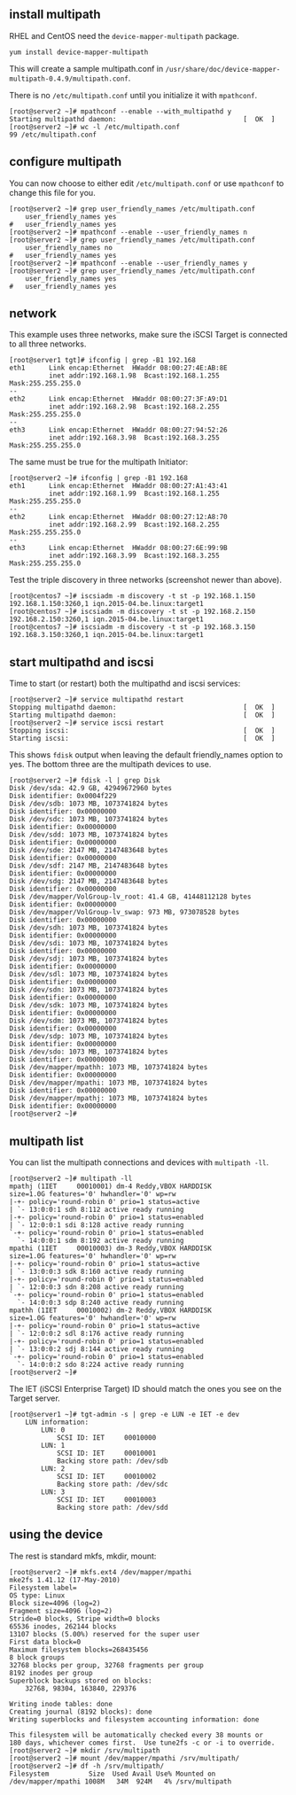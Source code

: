 ## install multipath

RHEL and CentOS need the `device-mapper-multipath`
package.

    yum install device-mapper-multipath

This will create a sample multipath.conf in
`/usr/share/doc/device-mapper-multipath-0.4.9/multipath.conf`.

There is no `/etc/multipath.conf` until you initialize it with
`mpathconf`.

    [root@server2 ~]# mpathconf --enable --with_multipathd y
    Starting multipathd daemon:                                [  OK  ]
    [root@server2 ~]# wc -l /etc/multipath.conf 
    99 /etc/multipath.conf

## configure multipath

You can now choose to either edit `/etc/multipath.conf` or use
`mpathconf` to change this file for you.

    [root@server2 ~]# grep user_friendly_names /etc/multipath.conf
        user_friendly_names yes
    #   user_friendly_names yes
    [root@server2 ~]# mpathconf --enable --user_friendly_names n
    [root@server2 ~]# grep user_friendly_names /etc/multipath.conf
        user_friendly_names no
    #   user_friendly_names yes
    [root@server2 ~]# mpathconf --enable --user_friendly_names y
    [root@server2 ~]# grep user_friendly_names /etc/multipath.conf
        user_friendly_names yes
    #   user_friendly_names yes

## network

This example uses three networks, make sure the iSCSI Target is
connected to all three networks.

    [root@server1 tgt]# ifconfig | grep -B1 192.168
    eth1      Link encap:Ethernet  HWaddr 08:00:27:4E:AB:8E  
              inet addr:192.168.1.98  Bcast:192.168.1.255  Mask:255.255.255.0
    --
    eth2      Link encap:Ethernet  HWaddr 08:00:27:3F:A9:D1  
              inet addr:192.168.2.98  Bcast:192.168.2.255  Mask:255.255.255.0
    --
    eth3      Link encap:Ethernet  HWaddr 08:00:27:94:52:26  
              inet addr:192.168.3.98  Bcast:192.168.3.255  Mask:255.255.255.0

The same must be true for the multipath Initiator:

    [root@server2 ~]# ifconfig | grep -B1 192.168
    eth1      Link encap:Ethernet  HWaddr 08:00:27:A1:43:41  
              inet addr:192.168.1.99  Bcast:192.168.1.255  Mask:255.255.255.0
    --
    eth2      Link encap:Ethernet  HWaddr 08:00:27:12:A8:70  
              inet addr:192.168.2.99  Bcast:192.168.2.255  Mask:255.255.255.0
    --
    eth3      Link encap:Ethernet  HWaddr 08:00:27:6E:99:9B  
              inet addr:192.168.3.99  Bcast:192.168.3.255  Mask:255.255.255.0

Test the triple discovery in three networks (screenshot newer than
above).

    [root@centos7 ~]# iscsiadm -m discovery -t st -p 192.168.1.150
    192.168.1.150:3260,1 iqn.2015-04.be.linux:target1
    [root@centos7 ~]# iscsiadm -m discovery -t st -p 192.168.2.150
    192.168.2.150:3260,1 iqn.2015-04.be.linux:target1
    [root@centos7 ~]# iscsiadm -m discovery -t st -p 192.168.3.150
    192.168.3.150:3260,1 iqn.2015-04.be.linux:target1

## start multipathd and iscsi

Time to start (or restart) both the multipathd and iscsi services:

    [root@server2 ~]# service multipathd restart
    Stopping multipathd daemon:                                [  OK  ]
    Starting multipathd daemon:                                [  OK  ]
    [root@server2 ~]# service iscsi restart
    Stopping iscsi:                                            [  OK  ]
    Starting iscsi:                                            [  OK  ]

This shows `fdisk` output when leaving the default friendly_names option
to yes. The bottom three are the multipath devices to use.

    [root@server2 ~]# fdisk -l | grep Disk
    Disk /dev/sda: 42.9 GB, 42949672960 bytes
    Disk identifier: 0x0004f229
    Disk /dev/sdb: 1073 MB, 1073741824 bytes
    Disk identifier: 0x00000000
    Disk /dev/sdc: 1073 MB, 1073741824 bytes
    Disk identifier: 0x00000000
    Disk /dev/sdd: 1073 MB, 1073741824 bytes
    Disk identifier: 0x00000000
    Disk /dev/sde: 2147 MB, 2147483648 bytes
    Disk identifier: 0x00000000
    Disk /dev/sdf: 2147 MB, 2147483648 bytes
    Disk identifier: 0x00000000
    Disk /dev/sdg: 2147 MB, 2147483648 bytes
    Disk identifier: 0x00000000
    Disk /dev/mapper/VolGroup-lv_root: 41.4 GB, 41448112128 bytes
    Disk identifier: 0x00000000
    Disk /dev/mapper/VolGroup-lv_swap: 973 MB, 973078528 bytes
    Disk identifier: 0x00000000
    Disk /dev/sdh: 1073 MB, 1073741824 bytes
    Disk identifier: 0x00000000
    Disk /dev/sdi: 1073 MB, 1073741824 bytes
    Disk identifier: 0x00000000
    Disk /dev/sdj: 1073 MB, 1073741824 bytes
    Disk identifier: 0x00000000
    Disk /dev/sdl: 1073 MB, 1073741824 bytes
    Disk identifier: 0x00000000
    Disk /dev/sdn: 1073 MB, 1073741824 bytes
    Disk identifier: 0x00000000
    Disk /dev/sdk: 1073 MB, 1073741824 bytes
    Disk identifier: 0x00000000
    Disk /dev/sdm: 1073 MB, 1073741824 bytes
    Disk identifier: 0x00000000
    Disk /dev/sdp: 1073 MB, 1073741824 bytes
    Disk identifier: 0x00000000
    Disk /dev/sdo: 1073 MB, 1073741824 bytes
    Disk identifier: 0x00000000
    Disk /dev/mapper/mpathh: 1073 MB, 1073741824 bytes
    Disk identifier: 0x00000000
    Disk /dev/mapper/mpathi: 1073 MB, 1073741824 bytes
    Disk identifier: 0x00000000
    Disk /dev/mapper/mpathj: 1073 MB, 1073741824 bytes
    Disk identifier: 0x00000000
    [root@server2 ~]#

## multipath list

You can list the multipath connections and devices with `multipath -ll`.

    [root@server2 ~]# multipath -ll
    mpathj (1IET     00010001) dm-4 Reddy,VBOX HARDDISK
    size=1.0G features='0' hwhandler='0' wp=rw
    |-+- policy='round-robin 0' prio=1 status=active
    | `- 13:0:0:1 sdh 8:112 active ready running
    |-+- policy='round-robin 0' prio=1 status=enabled
    | `- 12:0:0:1 sdi 8:128 active ready running
    `-+- policy='round-robin 0' prio=1 status=enabled
      `- 14:0:0:1 sdm 8:192 active ready running
    mpathi (1IET     00010003) dm-3 Reddy,VBOX HARDDISK
    size=1.0G features='0' hwhandler='0' wp=rw
    |-+- policy='round-robin 0' prio=1 status=active
    | `- 13:0:0:3 sdk 8:160 active ready running
    |-+- policy='round-robin 0' prio=1 status=enabled
    | `- 12:0:0:3 sdn 8:208 active ready running
    `-+- policy='round-robin 0' prio=1 status=enabled
      `- 14:0:0:3 sdp 8:240 active ready running
    mpathh (1IET     00010002) dm-2 Reddy,VBOX HARDDISK
    size=1.0G features='0' hwhandler='0' wp=rw
    |-+- policy='round-robin 0' prio=1 status=active
    | `- 12:0:0:2 sdl 8:176 active ready running
    |-+- policy='round-robin 0' prio=1 status=enabled
    | `- 13:0:0:2 sdj 8:144 active ready running
    `-+- policy='round-robin 0' prio=1 status=enabled
      `- 14:0:0:2 sdo 8:224 active ready running
    [root@server2 ~]#

The IET (iSCSI Enterprise Target) ID should match the ones you see on
the Target server.

    [root@server1 ~]# tgt-admin -s | grep -e LUN -e IET -e dev
        LUN information:
            LUN: 0
                SCSI ID: IET     00010000
            LUN: 1
                SCSI ID: IET     00010001
                Backing store path: /dev/sdb
            LUN: 2
                SCSI ID: IET     00010002
                Backing store path: /dev/sdc
            LUN: 3
                SCSI ID: IET     00010003
                Backing store path: /dev/sdd

## using the device

The rest is standard mkfs, mkdir, mount:

    [root@server2 ~]# mkfs.ext4 /dev/mapper/mpathi
    mke2fs 1.41.12 (17-May-2010)
    Filesystem label=
    OS type: Linux
    Block size=4096 (log=2)
    Fragment size=4096 (log=2)
    Stride=0 blocks, Stripe width=0 blocks
    65536 inodes, 262144 blocks
    13107 blocks (5.00%) reserved for the super user
    First data block=0
    Maximum filesystem blocks=268435456
    8 block groups
    32768 blocks per group, 32768 fragments per group
    8192 inodes per group
    Superblock backups stored on blocks: 
        32768, 98304, 163840, 229376

    Writing inode tables: done                            
    Creating journal (8192 blocks): done
    Writing superblocks and filesystem accounting information: done

    This filesystem will be automatically checked every 38 mounts or
    180 days, whichever comes first.  Use tune2fs -c or -i to override.
    [root@server2 ~]# mkdir /srv/multipath
    [root@server2 ~]# mount /dev/mapper/mpathi /srv/multipath/
    [root@server2 ~]# df -h /srv/multipath/
    Filesystem          Size  Used Avail Use% Mounted on
    /dev/mapper/mpathi 1008M   34M  924M   4% /srv/multipath

